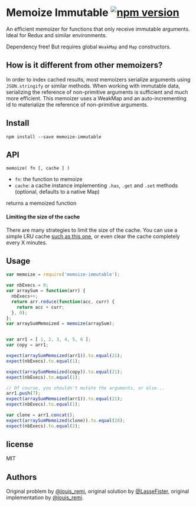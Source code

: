 # Memoize Immutable [![npm version](https://badge.fury.io/js/memoize-immutable.svg)](https://badge.fury.io/js/memoize-immutable)

An efficient memoizer for functions that only receive immutable arguments. Ideal for Redux and similar environments.

Dependency free! But requires global `WeakMap` and `Map` constructors.

## How is it different from other memoizers?

In order to index cached results, most memoizers serialize arguments using `JSON.stringify` or similar methods.
When working with immutable data, serializing the reference of non-primitive arguments is sufficient and much more efficient.
This memoizer uses a WeakMap and an auto-incrementing id to materialize the reference of non-primitive arguments.

## Install

    npm install --save memoize-immutable

## API

    memoize( fn [, cache ] )

- `fn`: the function to memoize
- `cache`: a cache instance implementing `.has`, `.get` and `.set` methods (optional, defaults to a native Map)

returns a memoized function

#### Limiting the size of the cache

There are many strategies to limit the size of the cache.
You can use a simple LRU cache [such as this one](https://gist.github.com/louisremi/ed1f8357642be8ecc4a88a78e4fd9870),
or even clear the cache completely every X minutes.

## Usage

```javascript
var memoize = require('memoize-immutable');

var nbExecs = 0;
var arraySum = function(arr) {
  nbExecs++;
  return arr.reduce(function(acc, curr) {
    return acc + curr;
  }, 0);
};
var arraySumMemoized = memoize(arraySum);


var arr1 = [ 1, 2, 3, 4, 5, 6 ];
var copy = arr1;

expect(arraySumMemoized(arr1)).to.equal(21);
expect(nbExecs).to.equal(1);

expect(arraySumMemoized(copy)).to.equal(21);
expect(nbExecs).to.equal(1);

// Of course, you shouldn't mutate the arguments, or else...
arr1.push(7);
expect(arraySumMemoized(arr1)).to.equal(21);
expect(nbExecs).to.equal(1);

var clone = arr1.concat();
expect(arraySumMemoized(clone)).to.equal(28);
expect(nbExecs).to.equal(2);
```

## license

MIT

## Authors

Original problem by [@louis_remi](https://twitter.com/louis_remi),
original solution by [@LasseFister](https://twitter.com/lassefister),
original implementation by [@louis_remi](https://twitter.com/louis_remi).
